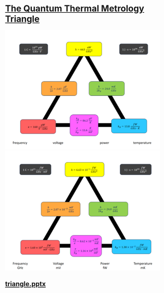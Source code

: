# [The Quantum Thermal Metrology Triangle](https://github.com/lafefspietz/triangle)

[![](triangle1.png)](triangle.pdf)
[![](triangle2.png)](triangle.pdf)

## [triangle.pptx](triangle.pptx)